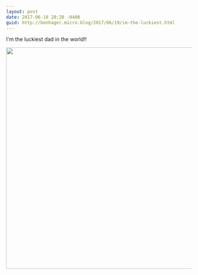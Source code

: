```yaml
---
layout: post
date: 2017-06-18 20:20 -0400
guid: http://benhager.micro.blog/2017/06/19/im-the-luckiest.html
---
```

I'm the luckiest dad in the world!!

<img src="http://benhager.micro.blog/uploads/2017/116c413f34.jpg" width="600" height="600" style="height: auto" />
